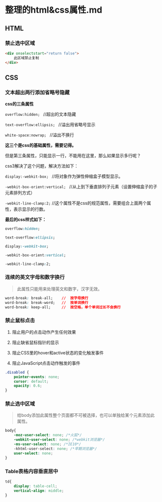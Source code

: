 # 整理的html&css属性.md

## HTML

### 禁止选中区域

```html
<div onselectstart="return false">
	此区域禁止复制
</div>
```

## CSS

### 文本超出两行添加省略号隐藏

**css的三条属性**

`overflow:hidden; ` //超出的文本隐藏

`text-overflow:ellipsis; ` //溢出用省略号显示

`white-space:nowrap; ` //溢出不换行

**这三个是css的基础属性，需要记得。**

但是第三条属性，只能显示一行，不能用在这里，那么如果显示多行呢？

css3解决了这个问题，解决方法如下：

`display:-webkit-box; ` //将对象作为弹性伸缩盒子模型显示。

`-webkit-box-orient:vertical; ` //从上到下垂直排列子元素（设置伸缩盒子的子元素排列方式）

`-webkit-line-clamp:2;`  //这个属性不是css的规范属性，需要组合上面两个属性，表示显示的行数。

**最后的css样式如下：**

```css
overflow:hidden; 

text-overflow:ellipsis;

display:-webkit-box; 

-webkit-box-orient:vertical;

-webkit-line-clamp:2; 
```

### 连续的英文字母和数字换行

> 此属性只能用来处理英文和数字，汉字无效。

```css
word-break: break-all;    //  按字母换行
word-break: break-word;   //  按单词换行
word-break: keep-all;     //  按空格，单个单词过长不会换行
```

### 禁止鼠标点击

1. 阻止用户的点击动作产生任何效果

2. 阻止缺省鼠标指针的显示

3. 阻止CSS里的hover和active状态的变化触发事件

4. 阻止JavaScript点击动作触发的事件

```css
.disabled {
    pointer-events: none;
    cursor: default;
    opacity: 0.6;
}
```

### 禁止选中区域

> 给body添加此属性整个页面都不可被选择，也可以单独给某个元素添加此属性。

```css
body{ 
    -moz-user-select: none; /*火狐*/ 
    -webkit-user-select: none; /*webkit浏览器*/ 
    -ms-user-select: none; /*IE10*/ 
    -khtml-user-select: none; /*早期浏览器*/ 
    user-select: none; 
}
```

### Table表格内容垂直居中

```css
td{
    display: table-cell;
	vertical-align: middle;
}
```

